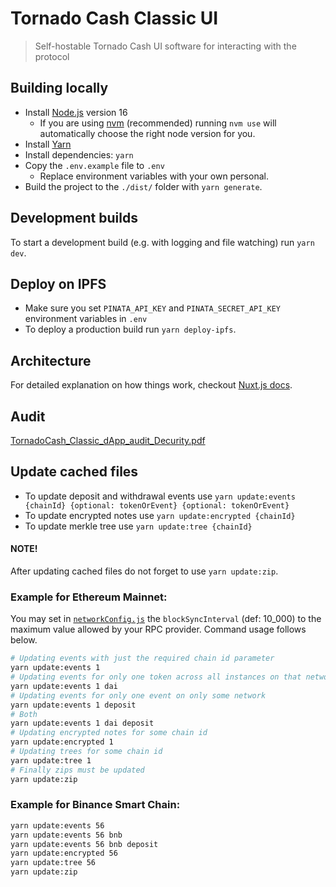 # Tornado Cash Classic UI

> Self-hostable Tornado Cash UI software for interacting with the protocol

## Building locally

- Install [Node.js](https://nodejs.org) version 16
  - If you are using [nvm](https://github.com/creationix/nvm#installation) (recommended) running `nvm use` will automatically choose the right node version for you.
- Install [Yarn](https://yarnpkg.com/en/docs/install)
- Install dependencies: `yarn`
- Copy the `.env.example` file to `.env`
  - Replace environment variables with your own personal.
- Build the project to the `./dist/` folder with `yarn generate`.

## Development builds

To start a development build (e.g. with logging and file watching) run `yarn dev`.

## Deploy on IPFS

- Make sure you set `PINATA_API_KEY` and `PINATA_SECRET_API_KEY` environment variables in `.env`
- To deploy a production build run `yarn deploy-ipfs`.

## Architecture

For detailed explanation on how things work, checkout [Nuxt.js docs](https://nuxtjs.org).

## Audit

[TornadoCash_Classic_dApp_audit_Decurity.pdf](https://ipfs.io/ipfs/QmXzmwfsb4GwzmPD7W9VDNHh7ttyYKgXCY74973QMZqBDA)

## Update cached files

- To update deposit and withdrawal events use `yarn update:events {chainId} {optional: tokenOrEvent} {optional: tokenOrEvent}`
- To update encrypted notes use `yarn update:encrypted {chainId}`
- To update merkle tree use `yarn update:tree {chainId}`

#### NOTE!

After updating cached files do not forget to use `yarn update:zip`.

### Example for Ethereum Mainnet:

You may set in [`networkConfig.js`](./networkConfig.js) the `blockSyncInterval` (def: 10_000) to the maximum value allowed by your RPC provider. Command usage follows below.

```bash
# Updating events with just the required chain id parameter
yarn update:events 1
# Updating events for only one token across all instances on that network
yarn update:events 1 dai
# Updating events for only one event on only some network
yarn update:events 1 deposit
# Both
yarn update:events 1 dai deposit
# Updating encrypted notes for some chain id
yarn update:encrypted 1
# Updating trees for some chain id
yarn update:tree 1
# Finally zips must be updated
yarn update:zip
```

### Example for Binance Smart Chain:

```bash
yarn update:events 56
yarn update:events 56 bnb
yarn update:events 56 bnb deposit
yarn update:encrypted 56
yarn update:tree 56
yarn update:zip
```
